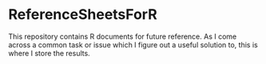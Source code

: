 
<!-- README.md is generated from README.Rmd. Please edit that file -->
ReferenceSheetsForR
===================

This repository contains R documents for future reference. As I come across a common task or issue which I figure out a useful solution to, this is where I store the results.
